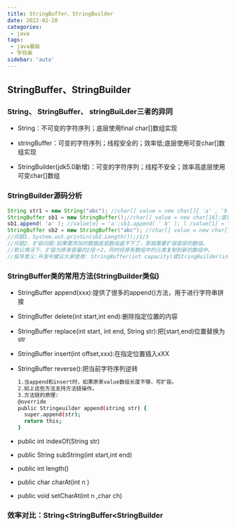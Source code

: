 ```yaml
---
title: StringBuffer、StringBuilder
date: 2022-02-28
categories:
 - java
tags:
 - java基础
 - 字符串
sidebar: 'auto'
---
```




## StringBuffer、StringBuilder

### String、 StringBuffer、 stringBuiLder三者的异同

- String：不可变的字符序列；底层使用final char[]数组实现

- stringBuffer：可变的字符序列；线程安全的；效率低;底层使用可变char[]数组实现

- StringBuilder(jdk5.0新增)：可变的字符序列；线程不安全；效率高底层使用可变char[]数组

### StringBuilder源码分析

```java
String str1 = new String("abc"); //char[] value = new char[]{ 'a' , 'b', ' c' };
StringBuffer sb1 = new StringBuffer();//char[] value = new char[16];底层创建了一个长度system.out.printLn(sb1.Length());//
sb1.append( 'a' ); //value[e] = 'a';sb1.append( ' b' ); l /value[1] = "b ';
StringBuffer sb2 = new StringBuffer("abc"); //char[] value = new char["abc".Length()+16]
//问题1．System.out.printLn(sb2.Length());/1/3
//问题2．扩容问题:如果要添加的数据底层数组盛不下了，那就需要扩容底层的数组。
//默认情况下，扩容为原来容量的2倍＋2，同时将原有数组中的元素复制到新的数组中。
//指导意义:开发中建议大家使用: StringBuffer(int capacity)或StringBuilder(int capacity)来避免频繁扩容
```

### StringBuffer类的常用方法(StringBuilder类似)

- StringBuffer append(xxx):提供了很多的append()方法，用于进行字符串拼接

- StringBuffer delete(int start,int end):删除指定位置的内容

- StringBuffer replace(int start, int end, String str):把[start,end)位置替换为str

- StringBuffer insert(int offset,xxx):在指定位置插入xXX

- StringBuffer reverse():把当前字符序列逆转

  ```bash
  1.当append和insert时，如果原来value数组长度不够，可扩容。
  2.如上这些方法支持方法链操作。
  3.方法链的原理:
  @override
  public Stringeuilder append(string str) {
  	super.append(str);
  	return this;
  }
  ```

- public int indexOf(String str)

- public String subString(int start,int end)

- public int length()

- public char charAt(int n )

- public void setCharAt(int n ,char ch)

### **效率对比：String<StringBuffer<StringBuilder**
